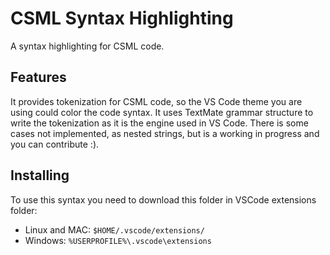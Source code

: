 # CSML Syntax Highlighting

A syntax highlighting for CSML code.

## Features

It provides tokenization for CSML code, so the VS Code theme you are using could color the code syntax. 
It uses TextMate grammar structure to write the tokenization as it is the engine used in VS Code.
There is some cases not implemented, as nested strings, but is a working in progress and you can contribute :).

## Installing 

To use this syntax you need to download this folder in VSCode extensions folder:
- Linux and MAC: `$HOME/.vscode/extensions/`
- Windows: `%USERPROFILE%\.vscode\extensions`
